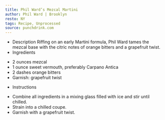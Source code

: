 ```yaml
---
title: Phil Ward’s Mezcal Martini
author: Phil Ward | Brooklyn
resto: NY
tags: Recipe, Unprocessed
source: punchdrink.com
---
```

- Description
Riffing on an early Martini formula, Phil Ward tames the mezcal base with the citric notes of orange bitters and a grapefruit twist.
- Ingredients
* 2 ounces mezcal
* 1 ounce sweet vermouth, preferably Carpano Antica
* 2 dashes orange bitters
* Garnish: grapefruit twist
- Instructions
* Combine all ingredients in a mixing glass filled with ice and stir until chilled.
* Strain into a chilled coupe.
* Garnish with a grapefruit twist.

